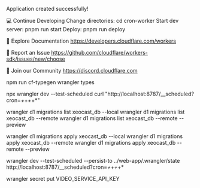 Application created successfully!

💻 Continue Developing
Change directories: cd cron-worker
Start dev server: pnpm run start
Deploy: pnpm run deploy

📖 Explore Documentation
https://developers.cloudflare.com/workers

🐛 Report an Issue
https://github.com/cloudflare/workers-sdk/issues/new/choose

💬 Join our Community
https://discord.cloudflare.com

npm run cf-typegen
wrangler types

npx wrangler dev --test-scheduled
curl "http://localhost:8787/__scheduled?cron=*+*+*+*+*"

wrangler d1 migrations list xeocast_db --local
wrangler d1 migrations list xeocast_db --remote
wrangler d1 migrations list xeocast_db --remote --preview

wrangler d1 migrations apply xeocast_db --local
wrangler d1 migrations apply xeocast_db --remote
wrangler d1 migrations apply xeocast_db --remote --preview

wrangler dev --test-scheduled --persist-to ../web-app/.wrangler/state
http://localhost:8787/__scheduled?cron=*+*+*+*+*

wrangler secret put VIDEO_SERVICE_API_KEY